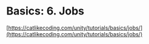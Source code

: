 # Basics: 6. Jobs

[https://catlikecoding.com/unity/tutorials/basics/jobs/](https://catlikecoding.com/unity/tutorials/basics/jobs/)
